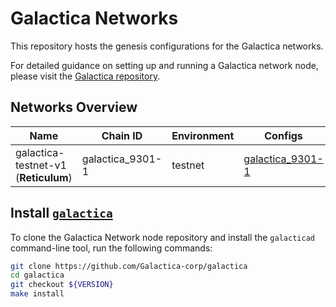 # Galactica Networks

This repository hosts the genesis configurations for the Galactica networks.

For detailed guidance on setting up and running a Galactica network node, please visit the [Galactica repository](https://github.com/Galactica-corp/galactica).

## Networks Overview

| Name                                 | Chain ID         | Environment | Configs                                |
|--------------------------------------|------------------|-------------|----------------------------------------|
| galactica-testnet-v1 (**Reticulum**) | galactica_9301-1 | testnet     | [galactica_9301-1](./galactica_9301-1) |

## Install [`galactica`](https://github.com/Galactica-corp/galactica)

To clone the Galactica Network node repository and install the `galacticad` command-line tool, run the following commands:

```sh
git clone https://github.com/Galactica-corp/galactica
cd galactica
git checkout ${VERSION}
make install
```
